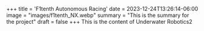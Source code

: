 +++
title = 'F1tenth Autonomous Racing'
date = 2023-12-24T13:26:14-06:00
image = "images/f1tenth_NX.webp"
summary = "This is the summary for the project"
draft = false
+++
This is the content of Underwater Robotics2
